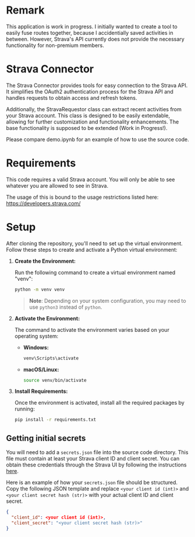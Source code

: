 # Remark

This application is work in progress. I initially wanted to create a tool to easily fuse routes together, because I accidentially saved activities in between. 
However, Strava's API currently does not provide the necessary functionality for non-premium members.

# Strava Connector

The Strava Connector provides tools for easy connection to the Strava API. It simplifies the OAuth2 authentication process for the Strava API and handles requests to obtain access and refresh tokens.

Additionally, the StravaRequestor class can extract recent activities from your Strava account. This class is designed to be easily extendable, allowing for further customization and functionality enhancements. The base functionality is supposed to be extended (Work in Progress!).

Please compare demo.ipynb for an example of how to use the source code.


# Requirements

This code requires a valid Strava account. 
You will only be able to see whatever you are allowed to see in Strava. 


The usage of this is bound to the usage restrictions listed here: https://developers.strava.com/




# Setup

After cloning the repository, you'll need to set up the virtual environment. Follow these steps to create and activate a Python virtual environment:

1. **Create the Environment:**

   Run the following command to create a virtual environment named "venv":

   ```bash
   python -m venv venv
   ```

   > **Note**: Depending on your system configuration, you may need to use `python3` instead of `python`.

2. **Activate the Environment:**

   The command to activate the environment varies based on your operating system:

   - **Windows:**

     ```bash
     venv\Scripts\activate
     ```

   - **macOS/Linux:**

     ```bash
     source venv/bin/activate
     ```

3. **Install Requirements:**

   Once the environment is activated, install all the required packages by running:

   ```bash
   pip install -r requirements.txt
   ```


## Getting initial secrets

You will need to add a `secrets.json` file into the source code directory. This file must contain at least your Strava client ID and client secret. You can obtain these credentials through the Strava UI by following the instructions [here](https://developers.strava.com/docs/getting-started/#account).

Here is an example of how your `secrets.json` file should be structured. Copy the following JSON template and replace `<your client id (int)>` and `<your client secret hash (str)>` with your actual client ID and client secret.

```json
{
  "client_id": <your client id (int)>,
  "client_secret": "<your client secret hash (str)>"
}
```
